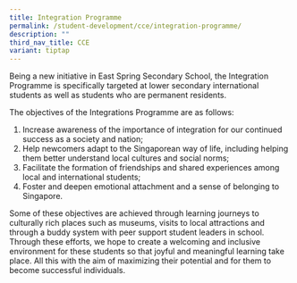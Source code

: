 ```yaml
---
title: Integration Programme
permalink: /student-development/cce/integration-programme/
description: ""
third_nav_title: CCE
variant: tiptap
---
```

<p>Being a new initiative in East Spring Secondary School, the Integration Programme is specifically targeted at lower secondary international students as well as students who are permanent residents.</p>
<p>The objectives of the Integrations Programme are as follows:</p>
<ol>
<li>Increase awareness of the importance of integration for our continued success as a society and nation;</li>
<li>Help newcomers adapt to the Singaporean way of life, including helping them better understand local cultures and social norms;</li>
<li>Facilitate the formation of friendships and shared experiences among local and international students;</li>
<li>Foster and deepen emotional attachment and a sense of belonging to Singapore.</li>
</ol>
<p>Some of these objectives are achieved through learning journeys to culturally rich places such as museums, visits to local attractions and through a buddy system with peer support student leaders in school. Through these efforts, we hope to create a welcoming and inclusive environment for these students so that joyful and meaningful learning take place. All this with the aim of maximizing their potential and for them to become successful individuals.</p>